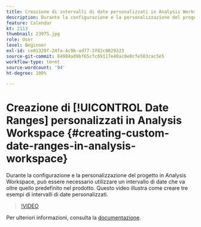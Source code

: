 ```yaml
---
title: Creazione di intervalli di date personalizzati in Analysis Workspace
description: Durante la configurazione e la personalizzazione del progetto in Analysis Workspace, può essere necessario utilizzare un intervallo di date che va oltre quello predefinito nel prodotto. Questo video illustra come creare tre esempi di intervalli di date personalizzati.
feature: Calendar
kt: 2113
thumbnail: 23975.jpg
role: User
level: Beginner
exl-id: ce01320f-24fa-4c9b-ad77-3f82c0829323
source-git-commit: 84984ad9bf65cfc69117e40ac0e0cfe503cac5e5
workflow-type: tm+mt
source-wordcount: '94'
ht-degree: 100%

---
```


# Creazione di [!UICONTROL Date Ranges] personalizzati in Analysis Workspace {#creating-custom-date-ranges-in-analysis-workspace}

Durante la configurazione e la personalizzazione del progetto in Analysis Workspace, può essere necessario utilizzare un intervallo di date che va oltre quello predefinito nel prodotto. Questo video illustra come creare tre esempi di intervalli di date personalizzati.

>[!VIDEO](https://video.tv.adobe.com/v/23975/?quality=12&learn=on)

Per ulteriori informazioni, consulta la [documentazione](https://experienceleague.adobe.com/docs/analytics/analyze/analysis-workspace/components/calendar-date-ranges/custom-date-ranges.html?lang=it).
